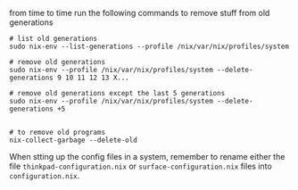 from time to time run the following commands to remove stuff from old generations
```
# list old generations
sudo nix-env --list-generations --profile /nix/var/nix/profiles/system

# remove old generations
sudo nix-env --profile /nix/var/nix/profiles/system --delete-generations 9 10 11 12 13 X...

# remove old generations except the last 5 generations
sudo nix-env --profile /nix/var/nix/profiles/system --delete-generations +5


# to remove old programs
nix-collect-garbage --delete-old
```

When stting up the config files in a system, remember to rename either the file `thinkpad-configuration.nix` or `surface-configuration.nix` files into `configuration.nix`.
